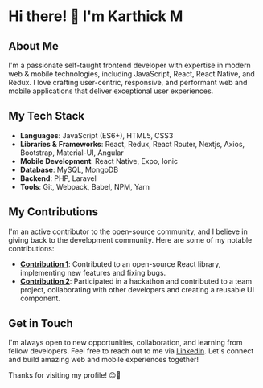 # Hi there! 👋 I'm Karthick M

## About Me

I'm a passionate self-taught frontend developer with expertise in modern web & mobile technologies, including JavaScript, React, React Native, and Redux. I love crafting user-centric, responsive, and performant web and mobile applications that deliver exceptional user experiences.

## My Tech Stack

- **Languages**: JavaScript (ES6+), HTML5, CSS3
- **Libraries & Frameworks**: React, Redux, React Router, Nextjs, Axios, Bootstrap, Material-UI, Angular
- **Mobile Development**: React Native, Expo, Ionic
- **Database**:  MySQL, MongoDB
- **Backend**:  PHP, Laravel
- **Tools**:  Git, Webpack, Babel, NPM, Yarn

## My Contributions

I'm an active contributor to the open-source community, and I believe in giving back to the development community. Here are some of my notable contributions:

- **[Contribution 1](link-to-contribution1)**: Contributed to an open-source React library, implementing new features and fixing bugs.
- **[Contribution 2](link-to-contribution2)**: Participated in a hackathon and contributed to a team project, collaborating with other developers and creating a reusable UI component.

## Get in Touch

I'm always open to new opportunities, collaboration, and learning from fellow developers. Feel free to reach out to me via [LinkedIn](https://www.linkedin.com/in/karthick-cs/). Let's connect and build amazing web and mobile experiences together!

Thanks for visiting my profile! 😊🚀
